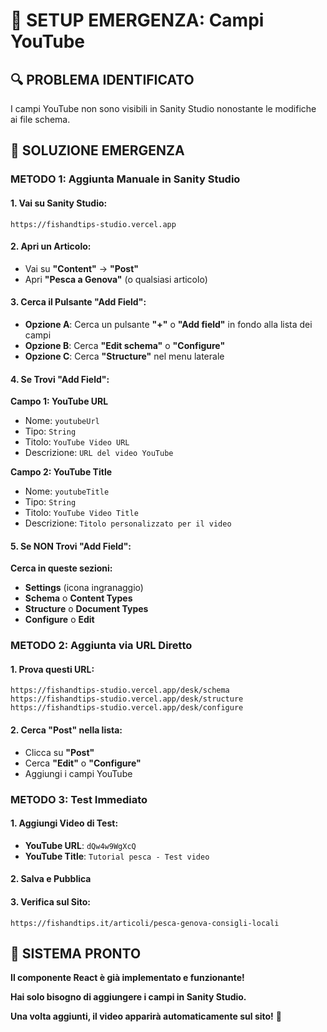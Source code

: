 # 🚨 SETUP EMERGENZA: Campi YouTube

## 🔍 PROBLEMA IDENTIFICATO
I campi YouTube non sono visibili in Sanity Studio nonostante le modifiche ai file schema.

## 🎯 SOLUZIONE EMERGENZA

### **METODO 1: Aggiunta Manuale in Sanity Studio**

#### **1. Vai su Sanity Studio:**
```
https://fishandtips-studio.vercel.app
```

#### **2. Apri un Articolo:**
- Vai su **"Content"** → **"Post"**
- Apri **"Pesca a Genova"** (o qualsiasi articolo)

#### **3. Cerca il Pulsante "Add Field":**
- **Opzione A**: Cerca un pulsante **"+"** o **"Add field"** in fondo alla lista dei campi
- **Opzione B**: Cerca **"Edit schema"** o **"Configure"** 
- **Opzione C**: Cerca **"Structure"** nel menu laterale

#### **4. Se Trovi "Add Field":**
**Campo 1: YouTube URL**
- Nome: `youtubeUrl`
- Tipo: `String`
- Titolo: `YouTube Video URL`
- Descrizione: `URL del video YouTube`

**Campo 2: YouTube Title**
- Nome: `youtubeTitle`
- Tipo: `String`
- Titolo: `YouTube Video Title`
- Descrizione: `Titolo personalizzato per il video`

#### **5. Se NON Trovi "Add Field":**
**Cerca in queste sezioni:**
- **Settings** (icona ingranaggio)
- **Schema** o **Content Types**
- **Structure** o **Document Types**
- **Configure** o **Edit**

### **METODO 2: Aggiunta via URL Diretto**

#### **1. Prova questi URL:**
```
https://fishandtips-studio.vercel.app/desk/schema
https://fishandtips-studio.vercel.app/desk/structure
https://fishandtips-studio.vercel.app/desk/configure
```

#### **2. Cerca "Post" nella lista:**
- Clicca su **"Post"**
- Cerca **"Edit"** o **"Configure"**
- Aggiungi i campi YouTube

### **METODO 3: Test Immediato**

#### **1. Aggiungi Video di Test:**
- **YouTube URL**: `dQw4w9WgXcQ`
- **YouTube Title**: `Tutorial pesca - Test video`

#### **2. Salva e Pubblica**

#### **3. Verifica sul Sito:**
```
https://fishandtips.it/articoli/pesca-genova-consigli-locali
```

## 🎯 SISTEMA PRONTO

**Il componente React è già implementato e funzionante!**

**Hai solo bisogno di aggiungere i campi in Sanity Studio.**

**Una volta aggiunti, il video apparirà automaticamente sul sito!** 🚀


